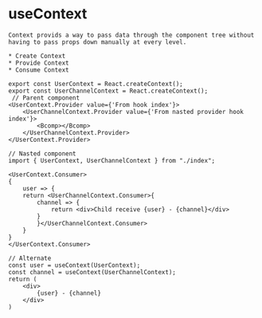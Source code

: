 # useContext

    Context provids a way to pass data through the component tree without
    having to pass props down manually at every level.

    * Create Context
    * Provide Context
    * Consume Context

```JSX
export const UserContext = React.createContext();
export const UserChannelContext = React.createContext();
 // Parent component
<UserContext.Provider value={'From hook index'}>
    <UserChannelContext.Provider value={'From nasted provider hook index'}>
        <Bcomp></Bcomp>
    </UserChannelContext.Provider>
</UserContext.Provider>

// Nasted component
import { UserContext, UserChannelContext } from "./index";

<UserContext.Consumer>
{
    user => {
    return <UserChannelContext.Consumer>{
        channel => {
            return <div>Child receive {user} - {channel}</div>
        }
        }</UserChannelContext.Consumer>
    }
}
</UserContext.Consumer>

// Alternate 
const user = useContext(UserContext);
const channel = useContext(UserChannelContext);
return (
    <div>
        {user} - {channel}
    </div>
)
```
